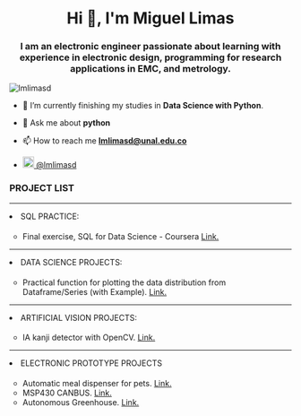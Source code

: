 <h1 align="center">Hi 👋, I'm Miguel Limas</h1>
<h3 align="center">I am an electronic engineer passionate about learning with experience in electronic design, programming for research applications in EMC, and metrology. </h3>

<p align="left"> <img src="https://komarev.com/ghpvc/?username=lmlimasd&label=Profile%20views&color=0e75b6&style=flat" alt="lmlimasd" /> </p>

- 🌱 I’m currently finishing my studies in **Data Science with Python**.

- 💬 Ask me about **python**

- 📫 How to reach me **lmlimasd@unal.edu.co**

<!-- division -->
<dl>
    <ul>
    <li><a href="https://linkedin.com/in/lmlimasd" target="blank"> <img src="https://www.vectorlogo.zone/logos/linkedin/linkedin-icon.svg"  width="20" height="20"/> @lmlimasd  </a>
    </ul>
</dl>


<h3 align="left">PROJECT LIST</h3>
<!-- division -->
<hr>
<hl></hl>
<dl>
    <li style="margin-bottom:0.5cm;" style="color:#48a4ff">SQL PRACTICE:</li>
    <ul>
    <li type=circle>Final exercise, SQL for Data Science - Coursera <a href="https://github.com/lmlimasd/Final_exercise_SQL_course_2021">Link.</a> </li>
    </ul>
</dl>
<hl></hl>


<!-- division -->
<hr>
<hl></hl>
<dl>
    <li style="margin-bottom:0.5cm;" style="color:#48a4ff">DATA SCIENCE PROJECTS:</li>
    <ul>
    <li type=circle>Practical function for plotting the data distribution from Dataframe/Series &#40with Example&#41. <a href="https://github.com/lmlimasd/plot_distribution_dataframa">Link.</a> </li>
    </ul>
   
    
</dl>
<hl></hl>
<!-- division -->
<hr>
<hl></hl>
<dl>
    <li style="margin-bottom:0.5cm;" style="color:#48a4ff">ARTIFICIAL VISION PROJECTS:  </li>
    <ul>
    <li type=circle>IA kanji detector with OpenCV. <a href="https://github.com/lmlimasd/-IA-kanji-detector-with-opencv">Link.</a> </li>
    </ul>
</dl>
<hl></hl>
<!-- division -->
<hr>
<hl></hl>
    <li type= disc, style="margin-bottom:0.5cm;" style="color:#48a4ff">ELECTRONIC PROTOTYPE PROJECTS</li>
    <ul>
    <li type=circle>Automatic meal dispenser for pets. <a href="https://github.com/lmlimasd/Automatic-meal-dispenser-for-pets">Link.</a> 
    <li type=circle>MSP430 CANBUS. <a href="https://github.com/lmlimasd/MSP430-CANBUS">Link.</a> 
    <li type=circle>Autonomous Greenhouse. <a href="https://github.com/lmlimasd/autonomous-greenhouse">Link.</a> 
    </ul>

<hl></hl>
<!-- division -->
<!-- <hr>
<hl></hl>
<dl>
    <li style="margin-bottom:0.5cm;" style="color:#48a4ff">PCB DESIGN: </li>
    <ul>
    <li type=circle>Automatic-meal-dispenser-for-pets. <a href="https://github.com/lmlimasd/Automatic-meal-dispenser-for-pets">Link.</a> </li>
    </ul>
</dl>
<hl></hl> -->


